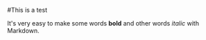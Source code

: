 #This is a test



It's very easy to make some words **bold** and other words *italic* with Markdown.

